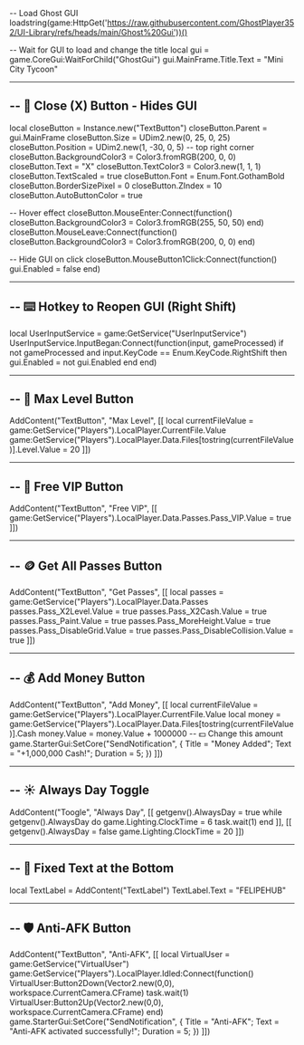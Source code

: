-- Load Ghost GUI
loadstring(game:HttpGet('https://raw.githubusercontent.com/GhostPlayer352/UI-Library/refs/heads/main/Ghost%20Gui'))()

-- Wait for GUI to load and change the title
local gui = game.CoreGui:WaitForChild("GhostGui")
gui.MainFrame.Title.Text = "Mini City Tycoon"

----------------------------------------------------------------
-- 🛑 Close (X) Button - Hides GUI
----------------------------------------------------------------
local closeButton = Instance.new("TextButton")
closeButton.Parent = gui.MainFrame
closeButton.Size = UDim2.new(0, 25, 0, 25)
closeButton.Position = UDim2.new(1, -30, 0, 5) -- top right corner
closeButton.BackgroundColor3 = Color3.fromRGB(200, 0, 0)
closeButton.Text = "X"
closeButton.TextColor3 = Color3.new(1, 1, 1)
closeButton.TextScaled = true
closeButton.Font = Enum.Font.GothamBold
closeButton.BorderSizePixel = 0
closeButton.ZIndex = 10
closeButton.AutoButtonColor = true

-- Hover effect
closeButton.MouseEnter:Connect(function()
    closeButton.BackgroundColor3 = Color3.fromRGB(255, 50, 50)
end)
closeButton.MouseLeave:Connect(function()
    closeButton.BackgroundColor3 = Color3.fromRGB(200, 0, 0)
end)

-- Hide GUI on click
closeButton.MouseButton1Click:Connect(function()
    gui.Enabled = false
end)

----------------------------------------------------------------
-- ⌨️ Hotkey to Reopen GUI (Right Shift)
----------------------------------------------------------------
local UserInputService = game:GetService("UserInputService")
UserInputService.InputBegan:Connect(function(input, gameProcessed)
    if not gameProcessed and input.KeyCode == Enum.KeyCode.RightShift then
        gui.Enabled = not gui.Enabled
    end
end)

----------------------------------------------------------------
-- 🧭 Max Level Button
----------------------------------------------------------------
AddContent("TextButton", "Max Level", [[
    local currentFileValue = game:GetService("Players").LocalPlayer.CurrentFile.Value
    game:GetService("Players").LocalPlayer.Data.Files[tostring(currentFileValue)].Level.Value = 20
]])

----------------------------------------------------------------
-- 🏅 Free VIP Button
----------------------------------------------------------------
AddContent("TextButton", "Free VIP", [[
    game:GetService("Players").LocalPlayer.Data.Passes.Pass_VIP.Value = true
]])

----------------------------------------------------------------
-- 🪙 Get All Passes Button
----------------------------------------------------------------
AddContent("TextButton", "Get Passes", [[
    local passes = game:GetService("Players").LocalPlayer.Data.Passes
    passes.Pass_X2Level.Value = true
    passes.Pass_X2Cash.Value = true
    passes.Pass_Paint.Value = true
    passes.Pass_MoreHeight.Value = true
    passes.Pass_DisableGrid.Value = true
    passes.Pass_DisableCollision.Value = true
]])

----------------------------------------------------------------
-- 💰 Add Money Button
----------------------------------------------------------------
AddContent("TextButton", "Add Money", [[
    local currentFileValue = game:GetService("Players").LocalPlayer.CurrentFile.Value
    local money = game:GetService("Players").LocalPlayer.Data.Files[tostring(currentFileValue)].Cash
    money.Value = money.Value + 1000000  -- 💵 Change this amount
    game.StarterGui:SetCore("SendNotification", {
        Title = "Money Added";
        Text = "+1,000,000 Cash!";
        Duration = 5;
    })
]])

----------------------------------------------------------------
-- ☀️ Always Day Toggle
----------------------------------------------------------------
AddContent("Toogle", "Always Day", [[
    getgenv().AlwaysDay = true
    while getgenv().AlwaysDay do
        game.Lighting.ClockTime = 6
        task.wait(1)
    end
]], [[
    getgenv().AlwaysDay = false
    game.Lighting.ClockTime = 20
]])

----------------------------------------------------------------
-- 📌 Fixed Text at the Bottom
----------------------------------------------------------------
local TextLabel = AddContent("TextLabel")
TextLabel.Text = "FELIPEHUB"

----------------------------------------------------------------
-- 🛡️ Anti-AFK Button
----------------------------------------------------------------
AddContent("TextButton", "Anti-AFK", [[
    local VirtualUser = game:GetService("VirtualUser")
    game:GetService("Players").LocalPlayer.Idled:Connect(function()
        VirtualUser:Button2Down(Vector2.new(0,0), workspace.CurrentCamera.CFrame)
        task.wait(1)
        VirtualUser:Button2Up(Vector2.new(0,0), workspace.CurrentCamera.CFrame)
    end)
    game.StarterGui:SetCore("SendNotification", {
        Title = "Anti-AFK";
        Text = "Anti-AFK activated successfully!";
        Duration = 5;
    })
]])
